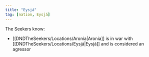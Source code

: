 ```yaml
---
title: "Eysjá"
tag: [nation, Eysjá]
---
```


The Seekers know: 
- [[DNDTheSeekers/Locations/Aronia|Aronia]] is in war with [[DNDTheSeekers/Locations/Eysjá|Eysjá]] and is considered an agressor